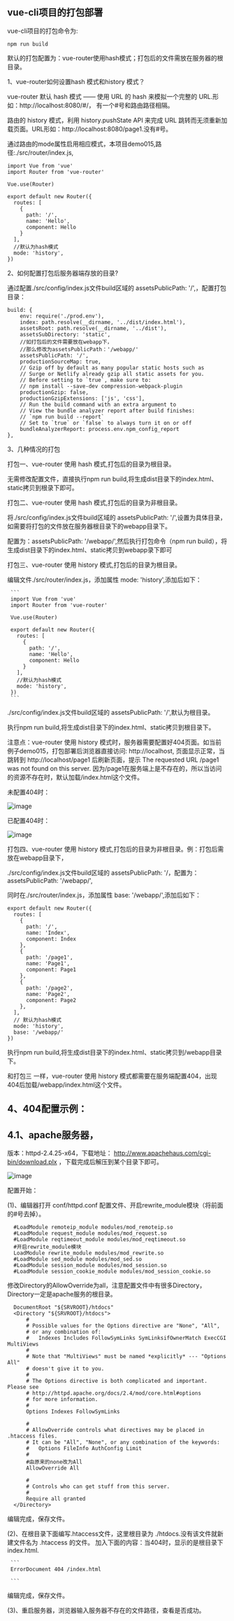 vue-cli项目的打包部署
----

   vue-cli项目的打包命令为:

   ```
   npm run build
   ```

   默认的打包配置为：vue-router使用hash模式；打包后的文件需放在服务器的根目录。

1、vue-router如何设置hash 模式和history 模式？

   vue-router 默认 hash 模式 —— 使用 URL 的 hash 来模拟一个完整的 URL.形如：http://localhost:8080/#/，  有一个#号和路由路径相隔。

   路由的 history 模式，利用 history.pushState API 来完成 URL 跳转而无须重新加载页面。URL形如：http://localhost:8080/page1.没有#号。

   通过路由的mode属性启用相应模式，本项目demo015,路径:./src/router/index.js,

   ```
   import Vue from 'vue'
   import Router from 'vue-router'

   Vue.use(Router)

   export default new Router({
     routes: [
       {
         path: '/',
         name: 'Hello',
         component: Hello
       }
     ],
     //默认为hash模式
     mode: 'history',
   })
   ```


2、如何配置打包后服务器端存放的目录?

   通过配置./src/config/index.js文件build区域的 assetsPublicPath: '/',，配置打包目录：

   ```
   build: {
       env: require('./prod.env'),
       index: path.resolve(__dirname, '../dist/index.html'),
       assetsRoot: path.resolve(__dirname, '../dist'),
       assetsSubDirectory: 'static',
       //如打包后的文件需要放在webapp下，
       //那么修改为assetsPublicPath：'/webapp/'
       assetsPublicPath: '/',
       productionSourceMap: true,
       // Gzip off by default as many popular static hosts such as
       // Surge or Netlify already gzip all static assets for you.
       // Before setting to `true`, make sure to:
       // npm install --save-dev compression-webpack-plugin
       productionGzip: false,
       productionGzipExtensions: ['js', 'css'],
       // Run the build command with an extra argument to
       // View the bundle analyzer report after build finishes:
       // `npm run build --report`
       // Set to `true` or `false` to always turn it on or off
       bundleAnalyzerReport: process.env.npm_config_report
   },
   ```

3、几种情况的打包

  打包一、vue-router 使用 hash 模式,打包后的目录为根目录。

  无需修改配置文件，直接执行npm run build,将生成dist目录下的index.html、static拷贝到根录下即可。

  打包二、vue-router 使用 hash 模式,打包后的目录为非根目录。

  将./src/config/index.js文件build区域的 assetsPublicPath: '/',设置为具体目录，如需要将打包的文件放在服务器根目录下的webapp目录下。

  配置为：assetsPublicPath: '/webapp/',然后执行打包命令（npm run build），将生成dist目录下的index.html、static拷贝到webapp录下即可

  打包三、vue-router 使用 history 模式,打包后的目录为根目录。

  编辑文件./src/router/index.js，添加属性 mode: 'history',添加后如下：

     ```
     import Vue from 'vue'
     import Router from 'vue-router'

     Vue.use(Router)

     export default new Router({
       routes: [
         {
           path: '/',
           name: 'Hello',
           component: Hello
         }
       ],
       //默认为hash模式
       mode: 'history',
     })
     ```

   ./src/config/index.js文件build区域的 assetsPublicPath: '/',默认为根目录。

   执行npm run build,将生成dist目录下的index.html、static拷贝到根目录下。

   注意点：vue-router 使用 history 模式时，服务器需要配置好404页面。如当前例子demo015，打包部署后浏览器直接访问:
   http://localhost,  页面显示正常，当跳转到  http://localhost/page1 后刷新页面，提示 The requested URL /page1 was not found on this server.
   因为/page1在服务端上是不存在的，所以当访问的资源不存在时，默认加载/index.html这个文件。

   未配置404时：

![image](https://github.com/jiekekeji/MVueWebpack/blob/master/demo015/preview/history-root.gif)

   已配置404时：

![image](https://github.com/jiekekeji/MVueWebpack/blob/master/demo015/preview/history-root-ok.gif)

  打包四、vue-router 使用 history 模式,打包后的目录为非根目录。例：打包后需放在webapp目录下，

  ./src/config/index.js文件build区域的 assetsPublicPath: '/，配置为：assetsPublicPath: '/webapp/',

  同时在./src/router/index.js，添加属性  base: '/webapp/',添加后如下：

  ```
  export default new Router({
    routes: [
      {
        path: '/',
        name: 'Index',
        component: Index
      },
      {
        path: '/page1',
        name: 'Page1',
        component: Page1
      },
      {
        path: '/page2',
        name: 'Page2',
        component: Page2
      },
    ],
    // 默认为hash模式
    mode: 'history',
    base: '/webapp/'
  })
  ```

  执行npm run build,将生成dist目录下的index.html、static拷贝到/webapp目录下。

  和打包三 一样，vue-router 使用 history 模式都需要在服务端配置404，出现404后加载/webapp/index.html这个文件。

4、404配置示例：
----

4.1、apache服务器，
------
   版本：httpd-2.4.25-x64，下载地址： http://www.apachehaus.com/cgi-bin/download.plx  ，下载完成后解压到某个目录下即可。

![image](https://github.com/jiekekeji/MVueWebpack/blob/master/demo015/preview/apache-download.png)

   配置开始：

  (1)、编辑器打开 conf/httpd.conf 配置文件、开启rewrite_module模块（将前面的#号去掉）。

  ```
  	#LoadModule remoteip_module modules/mod_remoteip.so
  	#LoadModule request_module modules/mod_request.so
  	#LoadModule reqtimeout_module modules/mod_reqtimeout.so
  	#开启rewrite_module模块
  	LoadModule rewrite_module modules/mod_rewrite.so
  	#LoadModule sed_module modules/mod_sed.so
  	#LoadModule session_module modules/mod_session.so
  	#LoadModule session_cookie_module modules/mod_session_cookie.so
  ```

  修改Directory的AllowOverride为all，注意配置文件中有很多Directory，Directory一定是apache服务的根目录。

  ```
    DocumentRoot "${SRVROOT}/htdocs"
  	<Directory "${SRVROOT}/htdocs">
  		#
  		# Possible values for the Options directive are "None", "All",
  		# or any combination of:
  		#   Indexes Includes FollowSymLinks SymLinksifOwnerMatch ExecCGI MultiViews
  		#
  		# Note that "MultiViews" must be named *explicitly* --- "Options All"
  		# doesn't give it to you.
  		#
  		# The Options directive is both complicated and important.  Please see
  		# http://httpd.apache.org/docs/2.4/mod/core.html#options
  		# for more information.
  		#
  		Options Indexes FollowSymLinks

  		#
  		# AllowOverride controls what directives may be placed in .htaccess files.
  		# It can be "All", "None", or any combination of the keywords:
  		#   Options FileInfo AuthConfig Limit
  		#
  		#由原来的none改为All
  		AllowOverride All

  		#
  		# Controls who can get stuff from this server.
  		#
  		Require all granted
  	</Directory>

  ```

编辑完成，保存文件。

(2)、在根目录下面编写.htaccess文件，这里根目录为 ./htdocs.没有该文件就新建文件名为 .htaccess 的文件。
     加入下面的内容：当404时，显示的是根目录下index.html.

     ```
     ErrorDocument 404 /index.html

     ```

编辑完成，保存文件。

(3)、重启服务器，浏览器输入服务器不存在的文件路径，查看是否成功。


